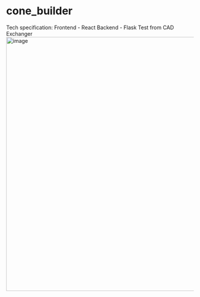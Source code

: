 # cone_builder
Tech specification:
Frontend - React
Backend - Flask
Test from CAD Exchanger
<img width="683" alt="image" src="https://github.com/Suselfluf/cone_builder/assets/63605021/8d589572-9e03-4d07-99d4-33482ef2033f">
